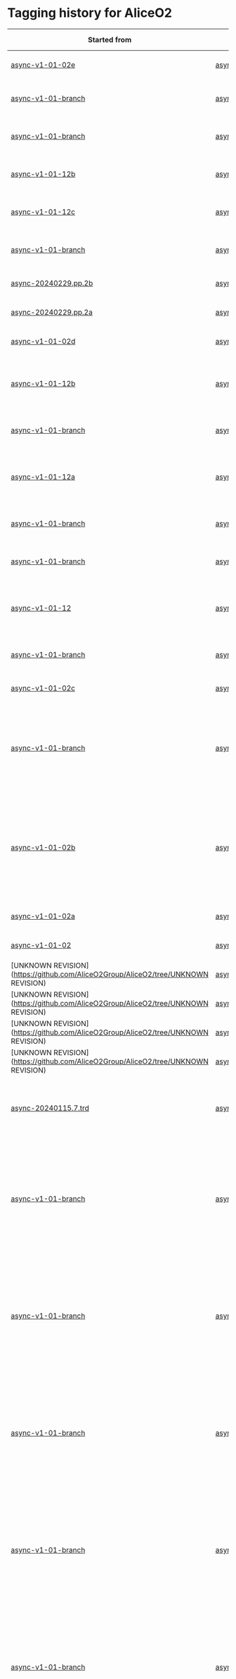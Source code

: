 # Tagging history for AliceO2

| Started from | Created tag | Operator | Associated labels | Date |
| --- | --- | --- | --- | --- |
| [async-v1-01-02e](https://github.com/AliceO2Group/AliceO2/tree/async-v1-01-02e) | [async-v1-01-02f](https://github.com/AliceO2Group/AliceO2/tree/async-v1-01-02f) | Chiara Zampolli | async-2022-pp-apass7 | 2024-12-05 16:17 |
| [async-v1-01-branch](https://github.com/AliceO2Group/AliceO2/tree/async-v1-01-branch) | [async-v1-01-23](https://github.com/AliceO2Group/AliceO2/tree/async-v1-01-23) | Chiara Zampolli | async-2023-pbpb-apass4 | 2024-11-20 18:22 |
| [async-v1-01-branch](https://github.com/AliceO2Group/AliceO2/tree/async-v1-01-branch) | [async-v1-01-22](https://github.com/AliceO2Group/AliceO2/tree/async-v1-01-22) | Chiara Zampolli | async-2023-pbpb-apass4 | 2024-11-20 16:44 |
| [async-v1-01-12b](https://github.com/AliceO2Group/AliceO2/tree/async-v1-01-12b) | [async-v1-01-12e](https://github.com/AliceO2Group/AliceO2/tree/async-v1-01-12e) | Alberto Caliva | async-2024-pbpb-cpass0 | 2024-11-07 15:07 |
| [async-v1-01-12c](https://github.com/AliceO2Group/AliceO2/tree/async-v1-01-12c) | [async-v1-01-12d](https://github.com/AliceO2Group/AliceO2/tree/async-v1-01-12d) | Alberto Caliva | async-2024-PbPb-cpass0 | 2024-11-03 17:26 |
| [async-v1-01-branch](https://github.com/AliceO2Group/AliceO2/tree/async-v1-01-branch) | [async-v1-01-21](https://github.com/AliceO2Group/AliceO2/tree/async-v1-01-21) | Alberto Caliva | async-2023-pbpb-apass4 | 2024-11-02 09:06 |
| [async-20240229.pp.2b](https://github.com/AliceO2Group/AliceO2/tree/async-20240229.pp.2b) | [async-20240229.pp.2c](https://github.com/AliceO2Group/AliceO2/tree/async-20240229.pp.2c) | Alberto Caliva | async-2023-pp-apass4 | 2024-11-02 08:51 |
| [async-20240229.pp.2a](https://github.com/AliceO2Group/AliceO2/tree/async-20240229.pp.2a) | [async-20240229.pp.2b](https://github.com/AliceO2Group/AliceO2/tree/async-20240229.pp.2b) | Alberto Caliva | async-2023-pp-apass4 | 2024-10-18 12:02 |
| [async-v1-01-02d](https://github.com/AliceO2Group/AliceO2/tree/async-v1-01-02d) | [async-v1-01-02e](https://github.com/AliceO2Group/AliceO2/tree/async-v1-01-02e) | Alberto Caliva | async-2022-pp-apass7 | 2024-10-17 20:52 |
| [async-v1-01-12b](https://github.com/AliceO2Group/AliceO2/tree/async-v1-01-12b) | [async-v1-01-12c](https://github.com/AliceO2Group/AliceO2/tree/async-v1-01-12c) | Alberto Caliva | async-2024-pp-apass1<br>async-2024-pp-cpass0 | 2024-10-08 15:28 |
| [async-v1-01-branch](https://github.com/AliceO2Group/AliceO2/tree/async-v1-01-branch) | [async-v1-01-20](https://github.com/AliceO2Group/AliceO2/tree/async-v1-01-20) | Alberto Caliva | async-2023-pbpb-apass4 | 2024-10-08 15:07 |
| [async-v1-01-12a](https://github.com/AliceO2Group/AliceO2/tree/async-v1-01-12a) | [async-v1-01-12b](https://github.com/AliceO2Group/AliceO2/tree/async-v1-01-12b) | Alberto Caliva | async-2024-pp-apass1<br>async-2024-pp-cpass0 | 2024-09-27 11:41 |
| [async-v1-01-branch](https://github.com/AliceO2Group/AliceO2/tree/async-v1-01-branch) | [async-v1-01-19](https://github.com/AliceO2Group/AliceO2/tree/async-v1-01-19) | Alberto Caliva | async-2023-pbpb-apass4 | 2024-09-27 11:10 |
| [async-v1-01-branch](https://github.com/AliceO2Group/AliceO2/tree/async-v1-01-branch) | [async-v1-01-18](https://github.com/AliceO2Group/AliceO2/tree/async-v1-01-18) | Chiara Zampolli | async-2023-pbpb-apass4 | 2024-09-06 14:17 |
| [async-v1-01-12](https://github.com/AliceO2Group/AliceO2/tree/async-v1-01-12) | [async-v1-01-12a](https://github.com/AliceO2Group/AliceO2/tree/async-v1-01-12a) | Chiara Zampolli | async-2024-pp-apass1<br>async-2024-pp-cpass0 | 2024-08-30 11:13 |
| [async-v1-01-branch](https://github.com/AliceO2Group/AliceO2/tree/async-v1-01-branch) | [async-v1-01-17](https://github.com/AliceO2Group/AliceO2/tree/async-v1-01-17) | Alberto Caliva | async-2023-pbpb-apass4 | 2024-08-29 10:57 |
| [async-v1-01-02c](https://github.com/AliceO2Group/AliceO2/tree/async-v1-01-02c) | [async-v1-01-02d](https://github.com/AliceO2Group/AliceO2/tree/async-v1-01-02d) | Alberto Caliva | async-2022-pp-apass7 | 2024-08-28 16:36 |
| [async-v1-01-branch](https://github.com/AliceO2Group/AliceO2/tree/async-v1-01-branch) | [async-v1-01-16](https://github.com/AliceO2Group/AliceO2/tree/async-v1-01-16) | Chiara Zampolli | async-2023-pbpb-apass4<br>async-2024-pp-apass1<br>async-2024-pp-cpass0 | 2024-08-26 14:07 |
| [async-v1-01-02b](https://github.com/AliceO2Group/AliceO2/tree/async-v1-01-02b) | [async-v1-01-02c](https://github.com/AliceO2Group/AliceO2/tree/async-v1-01-02c) | Alberto Caliva | async-2022-pp-apass7<br>async-2023-pp-apass4<br>async-2024-pp-apass1<br>async-2024-pp-cpass0 | 2024-08-22 15:20 |
| [async-v1-01-02a](https://github.com/AliceO2Group/AliceO2/tree/async-v1-01-02a) | [async-v1-01-02b](https://github.com/AliceO2Group/AliceO2/tree/async-v1-01-02b) | Alberto Caliva | async-2022-pp-apass7 | 2024-08-14 18:15 |
| [async-v1-01-02](https://github.com/AliceO2Group/AliceO2/tree/async-v1-01-02) | [async-v1-01-02a](https://github.com/AliceO2Group/AliceO2/tree/async-v1-01-02a) | Alberto Caliva | async-2022-pp-apass7 | 2024-08-08 18:41 |
| [UNKNOWN REVISION](https://github.com/AliceO2Group/AliceO2/tree/UNKNOWN REVISION) | [async-v1-01-15](https://github.com/AliceO2Group/AliceO2/tree/async-v1-01-15) | UNKNOWN OPERATOR | NO LABEL | 2024-08-07 16:18 |
| [UNKNOWN REVISION](https://github.com/AliceO2Group/AliceO2/tree/UNKNOWN REVISION) | [async-20240115.9.trd](https://github.com/AliceO2Group/AliceO2/tree/async-20240115.9.trd) | UNKNOWN OPERATOR | NO LABEL | 2024-08-02 12:01 |
| [UNKNOWN REVISION](https://github.com/AliceO2Group/AliceO2/tree/UNKNOWN REVISION) | [async-v1-01-14](https://github.com/AliceO2Group/AliceO2/tree/async-v1-01-14) | UNKNOWN OPERATOR | NO LABEL | 2024-07-29 18:13 |
| [UNKNOWN REVISION](https://github.com/AliceO2Group/AliceO2/tree/UNKNOWN REVISION) | [async-v1-01-13](https://github.com/AliceO2Group/AliceO2/tree/async-v1-01-13) | UNKNOWN OPERATOR | NO LABEL | 2024-07-28 09:33 |
| [async-20240115.7.trd](https://github.com/AliceO2Group/AliceO2/tree/async-20240115.7.trd) | [async-20240115.8.trd](https://github.com/AliceO2Group/AliceO2/tree/async-20240115.8.trd) | Alberto Caliva | async-2022-pp-apass6<br>async-2023-PbPb-apass2 | 2024-07-20 11:51 |
| [async-v1-01-branch](https://github.com/AliceO2Group/AliceO2/tree/async-v1-01-branch) | [async-v1-01-12](https://github.com/AliceO2Group/AliceO2/tree/async-v1-01-12) | Chiara Zampolli | async-2023-pbpb-apass4<br>async-2024-pp-apass1<br>async-2022-pp-apass7<br>async-2024-pp-cpass0 | 2024-07-15 16:15 |
| [async-v1-01-branch](https://github.com/AliceO2Group/AliceO2/tree/async-v1-01-branch) | [async-v1-01-11](https://github.com/AliceO2Group/AliceO2/tree/async-v1-01-11) | Chiara Zampolli | async-2023-pbpb-apass4<br>async-2024-pp-apass1<br>async-2022-pp-apass7<br>async-2024-pp-cpass0 | 2024-07-12 13:08 |
| [async-v1-01-branch](https://github.com/AliceO2Group/AliceO2/tree/async-v1-01-branch) | [async-v1-01-10](https://github.com/AliceO2Group/AliceO2/tree/async-v1-01-10) | Chiara Zampolli | async-2023-pbpb-apass4<br>async-2024-pp-apass1<br>async-2022-pp-apass7<br>async-2024-pp-cpass0 | 2024-07-02 11:54 |
| [async-v1-01-branch](https://github.com/AliceO2Group/AliceO2/tree/async-v1-01-branch) | [async-v1-01-09](https://github.com/AliceO2Group/AliceO2/tree/async-v1-01-09) | Benedikt Volkel | async-2023-pbpb-apass4<br>async-2024-pp-apass1<br>async-2022-pp-apass7<br>async-2024-pp-cpass0 | 2024-06-26 19:37 |
| [async-v1-01-branch](https://github.com/AliceO2Group/AliceO2/tree/async-v1-01-branch) | [async-v1-01-08](https://github.com/AliceO2Group/AliceO2/tree/async-v1-01-08) | Benedikt Volkel | async-2023-pbpb-apass4<br>async-2024-pp-apass1<br>async-2022-pp-apass7<br>async-2024-pp-cpass0 | 2024-06-21 19:27 |
| [async-v1-01-branch](https://github.com/AliceO2Group/AliceO2/tree/async-v1-01-branch) | [async-v1-01-07](https://github.com/AliceO2Group/AliceO2/tree/async-v1-01-07) | Benedikt Volkel | async-2023-pbpb-apass4<br>async-2024-pp-apass1<br>async-2022-pp-apass7<br>async-2024-pp-cpass0 | 2024-06-21 15:14 |
| [async-v1-01-branch](https://github.com/AliceO2Group/AliceO2/tree/async-v1-01-branch) | [async-v1-01-06](https://github.com/AliceO2Group/AliceO2/tree/async-v1-01-06) | Benedikt Volkel | async-2023-pbpb-apass4<br>async-2024-pp-apass1<br>async-2022-pp-apass7<br>async-2024-pp-cpass0 | 2024-06-20 17:56 |
| [async-20240229.pp.2](https://github.com/AliceO2Group/AliceO2/tree/async-20240229.pp.2) | [async-20240229.pp.2a](https://github.com/AliceO2Group/AliceO2/tree/async-20240229.pp.2a) | Benedikt Volkel | async-2023-pp-apass4 | 2024-06-07 11:24 |
| [async-20240229.pbpb.2c](https://github.com/AliceO2Group/AliceO2/tree/async-20240229.pbpb.2c) | [async-20240229.pbpb.2d](https://github.com/AliceO2Group/AliceO2/tree/async-20240229.pbpb.2d) | Chiara Zampolli | async-2023-pbpb-apass3 | 2024-06-07 11:07 |
| [async-v1-01-branch](https://github.com/AliceO2Group/AliceO2/tree/async-v1-01-branch) | [async-v1-01-05](https://github.com/AliceO2Group/AliceO2/tree/async-v1-01-05) | Benedikt Volkel | async-2023-pbpb-apass4<br>async-2024-pp-apass1<br>async-2022-pp-apass7<br>async-2024-pp-cpass0 | 2024-06-06 11:59 |
| [UNKNOWN START](https://github.com/AliceO2Group/AliceO2/tree/UNKNOWN START) | [async-v1-01-04](https://github.com/AliceO2Group/AliceO2/tree/async-v1-01-04) | UNKNOWN OPERATOR | NO LABEL | 2024-05-23 20:40 |
| [UNKNOWN START](https://github.com/AliceO2Group/AliceO2/tree/UNKNOWN START) | [async-v1-01-03](https://github.com/AliceO2Group/AliceO2/tree/async-v1-01-03) | UNKNOWN OPERATOR | NO LABEL | 2024-05-23 20:40 |
| [UNKNOWN START](https://github.com/AliceO2Group/AliceO2/tree/UNKNOWN START) | [async-2022-apass4-pp-mc.4d](https://github.com/AliceO2Group/AliceO2/tree/async-2022-apass4-pp-mc.4d) | UNKNOWN OPERATOR | NO LABEL | 2024-05-23 17:12 |
| [async-20240115.6.trd](https://github.com/AliceO2Group/AliceO2/tree/async-20240115.6.trd) | [async-20240115.7.trd](https://github.com/AliceO2Group/AliceO2/tree/async-20240115.7.trd) | Benedikt Volkel | async-2022-pp-apass6-2023-PbPb-apass2 | 2024-05-16 11:03 |
| [UNKNOWN START](https://github.com/AliceO2Group/AliceO2/tree/UNKNOWN START) | [async-v1-01-02](https://github.com/AliceO2Group/AliceO2/tree/async-v1-01-02) | UNKNOWN OPERATOR | NO LABEL | 2024-05-14 12:03 |
| [UNKNOWN START](https://github.com/AliceO2Group/AliceO2/tree/UNKNOWN START) | [async-20240229.pbpb.2c](https://github.com/AliceO2Group/AliceO2/tree/async-20240229.pbpb.2c) | UNKNOWN OPERATOR | NO LABEL | 2024-05-07 09:35 |
| [UNKNOWN START](https://github.com/AliceO2Group/AliceO2/tree/UNKNOWN START) | [async-20240229.pbpb.2b](https://github.com/AliceO2Group/AliceO2/tree/async-20240229.pbpb.2b) | UNKNOWN OPERATOR | NO LABEL | 2024-05-07 09:35 |
| [UNKNOWN START](https://github.com/AliceO2Group/AliceO2/tree/UNKNOWN START) | [async-v1-01-01](https://github.com/AliceO2Group/AliceO2/tree/async-v1-01-01) | UNKNOWN OPERATOR | NO LABEL | 2024-05-03 22:47 |
| [UNKNOWN START](https://github.com/AliceO2Group/AliceO2/tree/UNKNOWN START) | [async-20240229.pbpb.2a](https://github.com/AliceO2Group/AliceO2/tree/async-20240229.pbpb.2a) | UNKNOWN OPERATOR | NO LABEL | 2024-04-26 14:59 |
| [UNKNOWN START](https://github.com/AliceO2Group/AliceO2/tree/UNKNOWN START) | [async-20240229.pp.2](https://github.com/AliceO2Group/AliceO2/tree/async-20240229.pp.2) | UNKNOWN OPERATOR | NO LABEL | 2024-04-19 09:03 |
| [UNKNOWN START](https://github.com/AliceO2Group/AliceO2/tree/UNKNOWN START) | [async-20240229.pbpb.2](https://github.com/AliceO2Group/AliceO2/tree/async-20240229.pbpb.2) | UNKNOWN OPERATOR | NO LABEL | 2024-04-18 17:42 |
| [UNKNOWN START](https://github.com/AliceO2Group/AliceO2/tree/UNKNOWN START) | [async-2022-apass4-pp-mc.4c](https://github.com/AliceO2Group/AliceO2/tree/async-2022-apass4-pp-mc.4c) | UNKNOWN OPERATOR | NO LABEL | 2024-04-12 15:16 |
| [UNKNOWN START](https://github.com/AliceO2Group/AliceO2/tree/UNKNOWN START) | [async-20240115.6.trd](https://github.com/AliceO2Group/AliceO2/tree/async-20240115.6.trd) | UNKNOWN OPERATOR | NO LABEL | 2024-04-12 14:45 |
| [UNKNOWN START](https://github.com/AliceO2Group/AliceO2/tree/UNKNOWN START) | [async-20240229.2b.trd](https://github.com/AliceO2Group/AliceO2/tree/async-20240229.2b.trd) | UNKNOWN OPERATOR | NO LABEL | 2024-04-05 13:41 |
| [UNKNOWN START](https://github.com/AliceO2Group/AliceO2/tree/UNKNOWN START) | [async-20240229.2b](https://github.com/AliceO2Group/AliceO2/tree/async-20240229.2b) | UNKNOWN OPERATOR | NO LABEL | 2024-04-05 11:41 |
| [UNKNOWN START](https://github.com/AliceO2Group/AliceO2/tree/UNKNOWN START) | [async-2022-apass4-pp-mc.4b](https://github.com/AliceO2Group/AliceO2/tree/async-2022-apass4-pp-mc.4b) | UNKNOWN OPERATOR | NO LABEL | 2024-04-04 14:19 |
| [UNKNOWN START](https://github.com/AliceO2Group/AliceO2/tree/UNKNOWN START) | [async-2022-apass4-pp-mc.4a](https://github.com/AliceO2Group/AliceO2/tree/async-2022-apass4-pp-mc.4a) | UNKNOWN OPERATOR | NO LABEL | 2024-03-28 15:25 |
| [UNKNOWN START](https://github.com/AliceO2Group/AliceO2/tree/UNKNOWN START) | [async-20240115.5.trd](https://github.com/AliceO2Group/AliceO2/tree/async-20240115.5.trd) | UNKNOWN OPERATOR | NO LABEL | 2024-03-28 09:35 |
| [UNKNOWN START](https://github.com/AliceO2Group/AliceO2/tree/UNKNOWN START) | [async-20240229.2a.trd](https://github.com/AliceO2Group/AliceO2/tree/async-20240229.2a.trd) | UNKNOWN OPERATOR | NO LABEL | 2024-03-20 12:53 |
| [UNKNOWN START](https://github.com/AliceO2Group/AliceO2/tree/UNKNOWN START) | [async-20240229.2a](https://github.com/AliceO2Group/AliceO2/tree/async-20240229.2a) | UNKNOWN OPERATOR | NO LABEL | 2024-03-15 19:18 |
| [UNKNOWN START](https://github.com/AliceO2Group/AliceO2/tree/UNKNOWN START) | [async-20240229.2](https://github.com/AliceO2Group/AliceO2/tree/async-20240229.2) | UNKNOWN OPERATOR | NO LABEL | 2024-03-15 17:30 |
| [UNKNOWN START](https://github.com/AliceO2Group/AliceO2/tree/UNKNOWN START) | [async-20240314.1](https://github.com/AliceO2Group/AliceO2/tree/async-20240314.1) | UNKNOWN OPERATOR | NO LABEL | 2024-03-14 10:05 |
| [UNKNOWN START](https://github.com/AliceO2Group/AliceO2/tree/UNKNOWN START) | [async-20240311.1](https://github.com/AliceO2Group/AliceO2/tree/async-20240311.1) | UNKNOWN OPERATOR | NO LABEL | 2024-03-11 14:47 |
| [UNKNOWN START](https://github.com/AliceO2Group/AliceO2/tree/UNKNOWN START) | [async-2022-apass4-pp-mc.4](https://github.com/AliceO2Group/AliceO2/tree/async-2022-apass4-pp-mc.4) | UNKNOWN OPERATOR | NO LABEL | 2024-03-11 11:45 |
| [UNKNOWN START](https://github.com/AliceO2Group/AliceO2/tree/UNKNOWN START) | [async-2022-apass4-pp-mc.3](https://github.com/AliceO2Group/AliceO2/tree/async-2022-apass4-pp-mc.3) | UNKNOWN OPERATOR | NO LABEL | 2024-03-01 09:56 |
| [UNKNOWN START](https://github.com/AliceO2Group/AliceO2/tree/UNKNOWN START) | [async-20240229.1.trd](https://github.com/AliceO2Group/AliceO2/tree/async-20240229.1.trd) | UNKNOWN OPERATOR | NO LABEL | 2024-02-29 15:48 |
| [UNKNOWN START](https://github.com/AliceO2Group/AliceO2/tree/UNKNOWN START) | [async-20240229.1](https://github.com/AliceO2Group/AliceO2/tree/async-20240229.1) | UNKNOWN OPERATOR | NO LABEL | 2024-02-29 15:42 |
| [UNKNOWN START](https://github.com/AliceO2Group/AliceO2/tree/UNKNOWN START) | [async-20240115.4.trd](https://github.com/AliceO2Group/AliceO2/tree/async-20240115.4.trd) | UNKNOWN OPERATOR | NO LABEL | 2024-02-29 14:20 |
| [UNKNOWN START](https://github.com/AliceO2Group/AliceO2/tree/UNKNOWN START) | [async-20240115.3.trd](https://github.com/AliceO2Group/AliceO2/tree/async-20240115.3.trd) | UNKNOWN OPERATOR | NO LABEL | 2024-02-27 11:06 |
| [UNKNOWN START](https://github.com/AliceO2Group/AliceO2/tree/UNKNOWN START) | [async-20240219.2.trd](https://github.com/AliceO2Group/AliceO2/tree/async-20240219.2.trd) | UNKNOWN OPERATOR | NO LABEL | 2024-02-26 17:57 |
| [UNKNOWN START](https://github.com/AliceO2Group/AliceO2/tree/UNKNOWN START) | [async-20240115.2.trd](https://github.com/AliceO2Group/AliceO2/tree/async-20240115.2.trd) | UNKNOWN OPERATOR | NO LABEL | 2024-02-20 17:30 |
| [UNKNOWN START](https://github.com/AliceO2Group/AliceO2/tree/UNKNOWN START) | [async-20240219.1.trd](https://github.com/AliceO2Group/AliceO2/tree/async-20240219.1.trd) | UNKNOWN OPERATOR | NO LABEL | 2024-02-19 15:13 |
| [UNKNOWN START](https://github.com/AliceO2Group/AliceO2/tree/UNKNOWN START) | [async-20240219.1](https://github.com/AliceO2Group/AliceO2/tree/async-20240219.1) | UNKNOWN OPERATOR | NO LABEL | 2024-02-19 09:58 |
| [UNKNOWN START](https://github.com/AliceO2Group/AliceO2/tree/UNKNOWN START) | [async-20240207.1](https://github.com/AliceO2Group/AliceO2/tree/async-20240207.1) | UNKNOWN OPERATOR | NO LABEL | 2024-02-07 16:08 |
| [UNKNOWN START](https://github.com/AliceO2Group/AliceO2/tree/UNKNOWN START) | [async-20240115.1.trd](https://github.com/AliceO2Group/AliceO2/tree/async-20240115.1.trd) | UNKNOWN OPERATOR | NO LABEL | 2024-02-01 10:32 |
| [UNKNOWN START](https://github.com/AliceO2Group/AliceO2/tree/UNKNOWN START) | [async-20240115.1](https://github.com/AliceO2Group/AliceO2/tree/async-20240115.1) | UNKNOWN OPERATOR | NO LABEL | 2024-01-15 16:30 |
| [UNKNOWN START](https://github.com/AliceO2Group/AliceO2/tree/UNKNOWN START) | [async-20231221.1](https://github.com/AliceO2Group/AliceO2/tree/async-20231221.1) | UNKNOWN OPERATOR | NO LABEL | 2023-12-21 11:29 |
| [UNKNOWN START](https://github.com/AliceO2Group/AliceO2/tree/UNKNOWN START) | [async-20231103.1g](https://github.com/AliceO2Group/AliceO2/tree/async-20231103.1g) | UNKNOWN OPERATOR | NO LABEL | 2023-12-20 15:31 |
| [UNKNOWN START](https://github.com/AliceO2Group/AliceO2/tree/UNKNOWN START) | [async-20231103.1f](https://github.com/AliceO2Group/AliceO2/tree/async-20231103.1f) | UNKNOWN OPERATOR | NO LABEL | 2023-12-20 11:25 |
| [UNKNOWN START](https://github.com/AliceO2Group/AliceO2/tree/UNKNOWN START) | [async-2022-apass4-pp-mc.2](https://github.com/AliceO2Group/AliceO2/tree/async-2022-apass4-pp-mc.2) | UNKNOWN OPERATOR | NO LABEL | 2023-12-20 10:57 |
| [UNKNOWN START](https://github.com/AliceO2Group/AliceO2/tree/UNKNOWN START) | [async-20231218.1](https://github.com/AliceO2Group/AliceO2/tree/async-20231218.1) | UNKNOWN OPERATOR | NO LABEL | 2023-12-18 09:07 |
| [UNKNOWN START](https://github.com/AliceO2Group/AliceO2/tree/UNKNOWN START) | [async-20231216.2](https://github.com/AliceO2Group/AliceO2/tree/async-20231216.2) | UNKNOWN OPERATOR | NO LABEL | 2023-12-16 15:16 |
| [UNKNOWN START](https://github.com/AliceO2Group/AliceO2/tree/UNKNOWN START) | [async-20231216.1](https://github.com/AliceO2Group/AliceO2/tree/async-20231216.1) | UNKNOWN OPERATOR | NO LABEL | 2023-12-16 15:10 |
| [UNKNOWN START](https://github.com/AliceO2Group/AliceO2/tree/UNKNOWN START) | [async-20231215.1](https://github.com/AliceO2Group/AliceO2/tree/async-20231215.1) | UNKNOWN OPERATOR | NO LABEL | 2023-12-15 17:38 |
| [UNKNOWN START](https://github.com/AliceO2Group/AliceO2/tree/UNKNOWN START) | [async-20231213.2](https://github.com/AliceO2Group/AliceO2/tree/async-20231213.2) | UNKNOWN OPERATOR | NO LABEL | 2023-12-13 23:09 |
| [UNKNOWN START](https://github.com/AliceO2Group/AliceO2/tree/UNKNOWN START) | [async-20231213.1](https://github.com/AliceO2Group/AliceO2/tree/async-20231213.1) | UNKNOWN OPERATOR | NO LABEL | 2023-12-13 18:09 |
| [UNKNOWN START](https://github.com/AliceO2Group/AliceO2/tree/UNKNOWN START) | [async-2022-apass4-pp-mc.1](https://github.com/AliceO2Group/AliceO2/tree/async-2022-apass4-pp-mc.1) | UNKNOWN OPERATOR | NO LABEL | 2023-12-11 17:39 |
| [UNKNOWN START](https://github.com/AliceO2Group/AliceO2/tree/UNKNOWN START) | [async-20231208.1](https://github.com/AliceO2Group/AliceO2/tree/async-20231208.1) | UNKNOWN OPERATOR | NO LABEL | 2023-12-08 15:03 |
| [UNKNOWN START](https://github.com/AliceO2Group/AliceO2/tree/UNKNOWN START) | [async-20231204.4](https://github.com/AliceO2Group/AliceO2/tree/async-20231204.4) | UNKNOWN OPERATOR | NO LABEL | 2023-12-04 16:53 |
| [UNKNOWN START](https://github.com/AliceO2Group/AliceO2/tree/UNKNOWN START) | [async-20231204.3](https://github.com/AliceO2Group/AliceO2/tree/async-20231204.3) | UNKNOWN OPERATOR | NO LABEL | 2023-12-04 13:10 |
| [UNKNOWN START](https://github.com/AliceO2Group/AliceO2/tree/UNKNOWN START) | [async-20231204.2](https://github.com/AliceO2Group/AliceO2/tree/async-20231204.2) | UNKNOWN OPERATOR | NO LABEL | 2023-12-04 09:44 |
| [UNKNOWN START](https://github.com/AliceO2Group/AliceO2/tree/UNKNOWN START) | [async-20231204.1](https://github.com/AliceO2Group/AliceO2/tree/async-20231204.1) | UNKNOWN OPERATOR | NO LABEL | 2023-12-04 09:17 |
| [UNKNOWN START](https://github.com/AliceO2Group/AliceO2/tree/UNKNOWN START) | [async-20231103.1e](https://github.com/AliceO2Group/AliceO2/tree/async-20231103.1e) | UNKNOWN OPERATOR | NO LABEL | 2023-11-30 21:45 |
| [UNKNOWN START](https://github.com/AliceO2Group/AliceO2/tree/UNKNOWN START) | [async-20230706.1b](https://github.com/AliceO2Group/AliceO2/tree/async-20230706.1b) | UNKNOWN OPERATOR | NO LABEL | 2023-11-28 17:52 |
| [UNKNOWN START](https://github.com/AliceO2Group/AliceO2/tree/UNKNOWN START) | [async-20231128.1](https://github.com/AliceO2Group/AliceO2/tree/async-20231128.1) | UNKNOWN OPERATOR | NO LABEL | 2023-11-28 17:32 |
| [UNKNOWN START](https://github.com/AliceO2Group/AliceO2/tree/UNKNOWN START) | [async-20231103.1d](https://github.com/AliceO2Group/AliceO2/tree/async-20231103.1d) | UNKNOWN OPERATOR | NO LABEL | 2023-11-28 15:14 |
| [UNKNOWN START](https://github.com/AliceO2Group/AliceO2/tree/UNKNOWN START) | [async-20231127.1](https://github.com/AliceO2Group/AliceO2/tree/async-20231127.1) | UNKNOWN OPERATOR | NO LABEL | 2023-11-27 22:29 |
| [UNKNOWN START](https://github.com/AliceO2Group/AliceO2/tree/UNKNOWN START) | [async-20231103.1c](https://github.com/AliceO2Group/AliceO2/tree/async-20231103.1c) | UNKNOWN OPERATOR | NO LABEL | 2023-11-24 21:51 |
| [UNKNOWN START](https://github.com/AliceO2Group/AliceO2/tree/UNKNOWN START) | [async-20231121.1](https://github.com/AliceO2Group/AliceO2/tree/async-20231121.1) | UNKNOWN OPERATOR | NO LABEL | 2023-11-21 14:28 |
| [UNKNOWN START](https://github.com/AliceO2Group/AliceO2/tree/UNKNOWN START) | [async-20231109.2](https://github.com/AliceO2Group/AliceO2/tree/async-20231109.2) | UNKNOWN OPERATOR | NO LABEL | 2023-11-09 21:14 |
| [UNKNOWN START](https://github.com/AliceO2Group/AliceO2/tree/UNKNOWN START) | [async-20231103.1b](https://github.com/AliceO2Group/AliceO2/tree/async-20231103.1b) | UNKNOWN OPERATOR | NO LABEL | 2023-11-09 21:07 |
| [UNKNOWN START](https://github.com/AliceO2Group/AliceO2/tree/UNKNOWN START) | [async-20231109.1](https://github.com/AliceO2Group/AliceO2/tree/async-20231109.1) | UNKNOWN OPERATOR | NO LABEL | 2023-11-09 16:50 |
| [UNKNOWN START](https://github.com/AliceO2Group/AliceO2/tree/UNKNOWN START) | [async-20231103.1a](https://github.com/AliceO2Group/AliceO2/tree/async-20231103.1a) | UNKNOWN OPERATOR | NO LABEL | 2023-11-09 16:46 |
| [UNKNOWN START](https://github.com/AliceO2Group/AliceO2/tree/UNKNOWN START) | [async-20231107.1](https://github.com/AliceO2Group/AliceO2/tree/async-20231107.1) | UNKNOWN OPERATOR | NO LABEL | 2023-11-07 22:34 |
| [UNKNOWN START](https://github.com/AliceO2Group/AliceO2/tree/UNKNOWN START) | [async-20230706.1a](https://github.com/AliceO2Group/AliceO2/tree/async-20230706.1a) | UNKNOWN OPERATOR | NO LABEL | 2023-11-04 09:03 |
| [UNKNOWN START](https://github.com/AliceO2Group/AliceO2/tree/UNKNOWN START) | [async-20231103.1](https://github.com/AliceO2Group/AliceO2/tree/async-20231103.1) | UNKNOWN OPERATOR | NO LABEL | 2023-11-03 17:51 |
| [UNKNOWN START](https://github.com/AliceO2Group/AliceO2/tree/UNKNOWN START) | [async-20231103-1](https://github.com/AliceO2Group/AliceO2/tree/async-20231103-1) | UNKNOWN OPERATOR | NO LABEL | 2023-11-03 12:39 |
| [UNKNOWN START](https://github.com/AliceO2Group/AliceO2/tree/UNKNOWN START) | [async-20231031.1](https://github.com/AliceO2Group/AliceO2/tree/async-20231031.1) | UNKNOWN OPERATOR | NO LABEL | 2023-10-31 19:48 |
| [UNKNOWN START](https://github.com/AliceO2Group/AliceO2/tree/UNKNOWN START) | [async-20231030.1](https://github.com/AliceO2Group/AliceO2/tree/async-20231030.1) | UNKNOWN OPERATOR | NO LABEL | 2023-10-30 21:43 |
| [UNKNOWN START](https://github.com/AliceO2Group/AliceO2/tree/UNKNOWN START) | [async-20231027.1](https://github.com/AliceO2Group/AliceO2/tree/async-20231027.1) | UNKNOWN OPERATOR | NO LABEL | 2023-10-27 16:25 |
| [UNKNOWN START](https://github.com/AliceO2Group/AliceO2/tree/UNKNOWN START) | [async-20231024.1](https://github.com/AliceO2Group/AliceO2/tree/async-20231024.1) | UNKNOWN OPERATOR | NO LABEL | 2023-10-24 17:48 |
| [UNKNOWN START](https://github.com/AliceO2Group/AliceO2/tree/UNKNOWN START) | [async-20231023.1](https://github.com/AliceO2Group/AliceO2/tree/async-20231023.1) | UNKNOWN OPERATOR | NO LABEL | 2023-10-23 17:47 |
| [UNKNOWN START](https://github.com/AliceO2Group/AliceO2/tree/UNKNOWN START) | [async-20231021.1](https://github.com/AliceO2Group/AliceO2/tree/async-20231021.1) | UNKNOWN OPERATOR | NO LABEL | 2023-10-21 17:09 |
| [UNKNOWN START](https://github.com/AliceO2Group/AliceO2/tree/UNKNOWN START) | [async-20231018.1](https://github.com/AliceO2Group/AliceO2/tree/async-20231018.1) | UNKNOWN OPERATOR | NO LABEL | 2023-10-18 19:16 |
| [UNKNOWN START](https://github.com/AliceO2Group/AliceO2/tree/UNKNOWN START) | [async-20231012.1](https://github.com/AliceO2Group/AliceO2/tree/async-20231012.1) | UNKNOWN OPERATOR | NO LABEL | 2023-10-12 16:24 |
| [UNKNOWN START](https://github.com/AliceO2Group/AliceO2/tree/UNKNOWN START) | [async-20231010.1](https://github.com/AliceO2Group/AliceO2/tree/async-20231010.1) | UNKNOWN OPERATOR | NO LABEL | 2023-10-10 15:36 |
| [UNKNOWN START](https://github.com/AliceO2Group/AliceO2/tree/UNKNOWN START) | [async-20231008.1](https://github.com/AliceO2Group/AliceO2/tree/async-20231008.1) | UNKNOWN OPERATOR | NO LABEL | 2023-10-08 12:11 |
| [UNKNOWN START](https://github.com/AliceO2Group/AliceO2/tree/UNKNOWN START) | [async-20231007.1](https://github.com/AliceO2Group/AliceO2/tree/async-20231007.1) | UNKNOWN OPERATOR | NO LABEL | 2023-10-07 23:01 |
| [UNKNOWN START](https://github.com/AliceO2Group/AliceO2/tree/UNKNOWN START) | [async-20231006.1](https://github.com/AliceO2Group/AliceO2/tree/async-20231006.1) | UNKNOWN OPERATOR | NO LABEL | 2023-10-06 17:34 |
| [UNKNOWN START](https://github.com/AliceO2Group/AliceO2/tree/UNKNOWN START) | [async-20231005.1](https://github.com/AliceO2Group/AliceO2/tree/async-20231005.1) | UNKNOWN OPERATOR | NO LABEL | 2023-10-05 21:01 |
| [UNKNOWN START](https://github.com/AliceO2Group/AliceO2/tree/UNKNOWN START) | [async-20231003.1](https://github.com/AliceO2Group/AliceO2/tree/async-20231003.1) | UNKNOWN OPERATOR | NO LABEL | 2023-10-03 18:00 |
| [UNKNOWN START](https://github.com/AliceO2Group/AliceO2/tree/UNKNOWN START) | [async-20231002.1](https://github.com/AliceO2Group/AliceO2/tree/async-20231002.1) | UNKNOWN OPERATOR | NO LABEL | 2023-10-02 17:17 |
| [UNKNOWN START](https://github.com/AliceO2Group/AliceO2/tree/UNKNOWN START) | [async-20230929.1](https://github.com/AliceO2Group/AliceO2/tree/async-20230929.1) | UNKNOWN OPERATOR | NO LABEL | 2023-09-29 17:37 |
| [UNKNOWN START](https://github.com/AliceO2Group/AliceO2/tree/UNKNOWN START) | [async-20230928.1](https://github.com/AliceO2Group/AliceO2/tree/async-20230928.1) | UNKNOWN OPERATOR | NO LABEL | 2023-09-28 23:13 |
| [UNKNOWN START](https://github.com/AliceO2Group/AliceO2/tree/UNKNOWN START) | [async-20230926.1](https://github.com/AliceO2Group/AliceO2/tree/async-20230926.1) | UNKNOWN OPERATOR | NO LABEL | 2023-09-26 17:40 |
| [UNKNOWN START](https://github.com/AliceO2Group/AliceO2/tree/UNKNOWN START) | [async-20230925.1](https://github.com/AliceO2Group/AliceO2/tree/async-20230925.1) | UNKNOWN OPERATOR | NO LABEL | 2023-09-25 09:20 |
| [UNKNOWN START](https://github.com/AliceO2Group/AliceO2/tree/UNKNOWN START) | [async-20230923.1](https://github.com/AliceO2Group/AliceO2/tree/async-20230923.1) | UNKNOWN OPERATOR | NO LABEL | 2023-09-23 21:15 |
| [UNKNOWN START](https://github.com/AliceO2Group/AliceO2/tree/UNKNOWN START) | [async-20230920.1](https://github.com/AliceO2Group/AliceO2/tree/async-20230920.1) | UNKNOWN OPERATOR | NO LABEL | 2023-09-20 13:25 |
| [UNKNOWN START](https://github.com/AliceO2Group/AliceO2/tree/UNKNOWN START) | [async-20230918.1](https://github.com/AliceO2Group/AliceO2/tree/async-20230918.1) | UNKNOWN OPERATOR | NO LABEL | 2023-09-18 10:26 |
| [UNKNOWN START](https://github.com/AliceO2Group/AliceO2/tree/UNKNOWN START) | [async-20230628.1e](https://github.com/AliceO2Group/AliceO2/tree/async-20230628.1e) | UNKNOWN OPERATOR | NO LABEL | 2023-09-09 08:03 |
| [UNKNOWN START](https://github.com/AliceO2Group/AliceO2/tree/UNKNOWN START) | [async-20230904.1a](https://github.com/AliceO2Group/AliceO2/tree/async-20230904.1a) | UNKNOWN OPERATOR | NO LABEL | 2023-09-08 15:18 |
| [UNKNOWN START](https://github.com/AliceO2Group/AliceO2/tree/UNKNOWN START) | [async-20230908.1](https://github.com/AliceO2Group/AliceO2/tree/async-20230908.1) | UNKNOWN OPERATOR | NO LABEL | 2023-09-08 09:20 |
| [UNKNOWN START](https://github.com/AliceO2Group/AliceO2/tree/UNKNOWN START) | [async-20230904.3](https://github.com/AliceO2Group/AliceO2/tree/async-20230904.3) | UNKNOWN OPERATOR | NO LABEL | 2023-09-04 17:16 |
| [UNKNOWN START](https://github.com/AliceO2Group/AliceO2/tree/UNKNOWN START) | [async-20230904.2](https://github.com/AliceO2Group/AliceO2/tree/async-20230904.2) | UNKNOWN OPERATOR | NO LABEL | 2023-09-04 15:39 |
| [UNKNOWN START](https://github.com/AliceO2Group/AliceO2/tree/UNKNOWN START) | [async-20230904.1](https://github.com/AliceO2Group/AliceO2/tree/async-20230904.1) | UNKNOWN OPERATOR | NO LABEL | 2023-09-04 15:36 |
| [UNKNOWN START](https://github.com/AliceO2Group/AliceO2/tree/UNKNOWN START) | [async-20230628.1d](https://github.com/AliceO2Group/AliceO2/tree/async-20230628.1d) | UNKNOWN OPERATOR | NO LABEL | 2023-08-26 10:39 |
| [UNKNOWN START](https://github.com/AliceO2Group/AliceO2/tree/UNKNOWN START) | [async-20230628.1c](https://github.com/AliceO2Group/AliceO2/tree/async-20230628.1c) | UNKNOWN OPERATOR | NO LABEL | 2023-08-22 16:13 |
| [UNKNOWN START](https://github.com/AliceO2Group/AliceO2/tree/UNKNOWN START) | [async-20230720.1](https://github.com/AliceO2Group/AliceO2/tree/async-20230720.1) | UNKNOWN OPERATOR | NO LABEL | 2023-07-20 15:59 |
| [UNKNOWN START](https://github.com/AliceO2Group/AliceO2/tree/UNKNOWN START) | [async-20230628.1b](https://github.com/AliceO2Group/AliceO2/tree/async-20230628.1b) | UNKNOWN OPERATOR | NO LABEL | 2023-07-11 16:59 |
| [UNKNOWN START](https://github.com/AliceO2Group/AliceO2/tree/UNKNOWN START) | [async-20230628.1a](https://github.com/AliceO2Group/AliceO2/tree/async-20230628.1a) | UNKNOWN OPERATOR | NO LABEL | 2023-07-07 11:05 |
| [UNKNOWN START](https://github.com/AliceO2Group/AliceO2/tree/UNKNOWN START) | [async-20230706.1](https://github.com/AliceO2Group/AliceO2/tree/async-20230706.1) | UNKNOWN OPERATOR | NO LABEL | 2023-07-06 09:21 |
| [UNKNOWN START](https://github.com/AliceO2Group/AliceO2/tree/UNKNOWN START) | [async-20230628.1](https://github.com/AliceO2Group/AliceO2/tree/async-20230628.1) | UNKNOWN OPERATOR | NO LABEL | 2023-06-28 10:43 |
| [UNKNOWN START](https://github.com/AliceO2Group/AliceO2/tree/UNKNOWN START) | [async-20230627.1](https://github.com/AliceO2Group/AliceO2/tree/async-20230627.1) | UNKNOWN OPERATOR | NO LABEL | 2023-06-27 16:54 |
| [UNKNOWN START](https://github.com/AliceO2Group/AliceO2/tree/UNKNOWN START) | [async-20230625.1](https://github.com/AliceO2Group/AliceO2/tree/async-20230625.1) | UNKNOWN OPERATOR | NO LABEL | 2023-06-25 16:46 |
| [UNKNOWN START](https://github.com/AliceO2Group/AliceO2/tree/UNKNOWN START) | [async-20230515.1](https://github.com/AliceO2Group/AliceO2/tree/async-20230515.1) | UNKNOWN OPERATOR | NO LABEL | 2023-05-15 17:47 |
| [UNKNOWN START](https://github.com/AliceO2Group/AliceO2/tree/UNKNOWN START) | [async-20230408.1](https://github.com/AliceO2Group/AliceO2/tree/async-20230408.1) | UNKNOWN OPERATOR | NO LABEL | 2023-04-08 08:53 |
| [UNKNOWN START](https://github.com/AliceO2Group/AliceO2/tree/UNKNOWN START) | [async-20230216.1](https://github.com/AliceO2Group/AliceO2/tree/async-20230216.1) | UNKNOWN OPERATOR | NO LABEL | 2023-02-16 12:42 |
| [UNKNOWN START](https://github.com/AliceO2Group/AliceO2/tree/UNKNOWN START) | [async-20230215.1](https://github.com/AliceO2Group/AliceO2/tree/async-20230215.1) | UNKNOWN OPERATOR | NO LABEL | 2023-02-15 08:57 |
| [UNKNOWN START](https://github.com/AliceO2Group/AliceO2/tree/UNKNOWN START) | [async-20221212.1-alidist-master](https://github.com/AliceO2Group/AliceO2/tree/async-20221212.1-alidist-master) | UNKNOWN OPERATOR | NO LABEL | 2022-12-12 14:33 |
| [UNKNOWN START](https://github.com/AliceO2Group/AliceO2/tree/UNKNOWN START) | [async-20221209.1-alidist-master](https://github.com/AliceO2Group/AliceO2/tree/async-20221209.1-alidist-master) | UNKNOWN OPERATOR | NO LABEL | 2022-12-09 14:37 |
| [UNKNOWN START](https://github.com/AliceO2Group/AliceO2/tree/UNKNOWN START) | [async-9d6ad9e180c0502f08df04b03af186ec30a79098-alidist-master](https://github.com/AliceO2Group/AliceO2/tree/async-9d6ad9e180c0502f08df04b03af186ec30a79098-alidist-master) | UNKNOWN OPERATOR | NO LABEL | 2022-09-06 10:28 |
